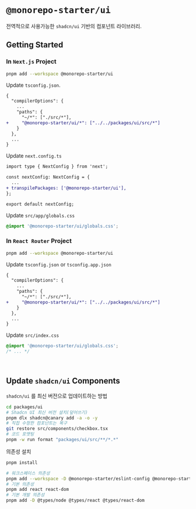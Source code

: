 # `@monorepo-starter/ui`

전역적으로 사용가능한 `shadcn/ui` 기반의 컴포넌트 라이브러리.

## Getting Started

### In `Next.js` Project

```bash
pnpm add --workspace @monorepo-starter/ui
```

Update `tsconfig.json`.

```diff
{
  "compilerOptions": {
    ...
    "paths": {
      "~/*": ["./src/*"],
+     "@monorepo-starter/ui/*": ["../../packages/ui/src/*"]
    }
  },
  ...
}
```

Update `next.config.ts`

```diff
import type { NextConfig } from 'next';

const nextConfig: NextConfig = {
  ...
+ transpilePackages: ['@monorepo-starter/ui'],
};

export default nextConfig;
```

Update `src/app/globals.css`

```css
@import '@monorepo-starter/ui/globals.css';
```

### In `React Router` Project

```bash
pnpm add --workspace @monorepo-starter/ui
```

Update `tsconfig.json` or `tsconfig.app.json`

```diff
{
  "compilerOptions": {
    ...
    "paths": {
      "~/*": ["./src/*"],
+     "@monorepo-starter/ui/*": ["../../packages/ui/src/*"]
    }
  },
  ...
}
```

Update `src/index.css`

```css
@import '@monorepo-starter/ui/globals.css';
/* ... */
```

<br />

## Update `shadcn/ui` Components

`shadcn/ui` 를 최신 버전으로 업데이트하는 방법

```bash
cd packages/ui
# Shadcn UI 최신 버전 설치(덮어쓰기)
pnpm dlx shadcn@canary add -a -o -y
# 직접 수정한 컴포넌트는 복구
git restore src/components/checkbox.tsx
# 코드 포맷팅
pnpm -w run format "packages/ui/src/**/*.*"
```

의존성 설치

```bash
pnpm install

# 워크스페이스 의존성
pnpm add --workspace -D @monorepo-starter/eslint-config @monorepo-starter/typescript-config
# 기본 의존성
pnpm add react react-dom
# 기본 개발 의존성
pnpm add -D @types/node @types/react @types/react-dom
```
